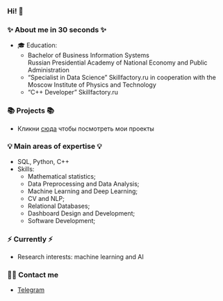 ### Hi! 👋

### ✨ About me in 30 seconds ✨ 
* 🎓 Education:
  - Bachelor of Business Information Systems	
    Russian Presidential Academy of National Economy and Public Administration
  - “Specialist in Data Science”
    Skillfactory.ru in cooperation 
    with the Moscow Institute of Physics and Technology
  - “C++ Developer” 
    Skillfactory.ru

### 📚 Projects 📚

* Кликни [сюда](https://github.com/DaryaDrondina?tab=repositories) чтобы посмотреть мои проекты

### 💡 Main areas of expertise 💡
- SQL, Python, C++ 
- Skills: 
    * Mathematical statistics;
    * Data Preprocessing and Data Analysis;
    * Machine Learning and Deep Learning;
    * CV and NLP;
    * Relational Databases;
    * Dashboard Design and Development;
    * Software Development;
 
### ⚡️ Currently ⚡️
  *  Research interests: machine learning and AI

### 🙌🏻 Contact me
- [Telegram](@Daria_Dronddina)
